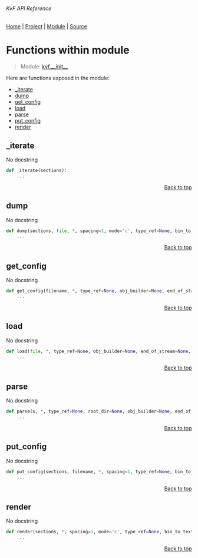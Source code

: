 ###### KvF API Reference
[Home](/docs/api/README.md) | [Project](/README.md) | [Module](/docs/api/modules/kvf/__init__/README.md) | [Source](/src/kvf/__init__.py)

# Functions within module
> Module: [kvf.\_\_init\_\_](/docs/api/modules/kvf/__init__/README.md)

Here are functions exposed in the module:
- [\_iterate](#_iterate)
- [dump](#dump)
- [get\_config](#get_config)
- [load](#load)
- [parse](#parse)
- [put\_config](#put_config)
- [render](#render)

## \_iterate
No docstring

```python
def _iterate(sections):
    ...
```

<p align="right"><a href="#kvf-api-reference">Back to top</a></p>

## dump
No docstring

```python
def dump(sections, file, *, spacing=1, mode='c', type_ref=None, bin_to_text=False, root_dir=None, attachments_dir='attachments'):
    ...
```

<p align="right"><a href="#kvf-api-reference">Back to top</a></p>

## get\_config
No docstring

```python
def get_config(filename, *, type_ref=None, obj_builder=None, end_of_stream=None):
    ...
```

<p align="right"><a href="#kvf-api-reference">Back to top</a></p>

## load
No docstring

```python
def load(file, *, type_ref=None, obj_builder=None, end_of_stream=None, root_dir=None):
    ...
```

<p align="right"><a href="#kvf-api-reference">Back to top</a></p>

## parse
No docstring

```python
def parse(s, *, type_ref=None, root_dir=None, obj_builder=None, end_of_stream=None):
    ...
```

<p align="right"><a href="#kvf-api-reference">Back to top</a></p>

## put\_config
No docstring

```python
def put_config(sections, filename, *, spacing=1, type_ref=None, bin_to_text=False, attachments_dir='attachments'):
    ...
```

<p align="right"><a href="#kvf-api-reference">Back to top</a></p>

## render
No docstring

```python
def render(sections, *, spacing=1, mode='c', type_ref=None, bin_to_text=True, root_dir=None, attachments_dir='attachments'):
    ...
```

<p align="right"><a href="#kvf-api-reference">Back to top</a></p>
